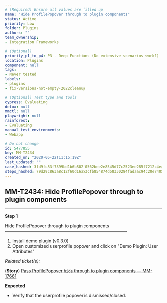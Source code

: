 ```yaml
---
# (Required) Ensure all values are filled up
name: "Hide ProfilePopover through to plugin components"
status: Active
priority: Low
folder: Plugins
authors: ""
team_ownership: 
- Integration Frameworks

# (Optional)
priority_p1_to_p4: P3 - Deep Functions (Do extensive scenarios work?)
location: Plugins
component: null
tags: 
- Never tested
labels: 
- plugins
- fix-versions-not-empty-2022cleanup

# (Optional) Test type and tools
cypress: Evaluating
detox: null
mmctl: null
playwright: null
rainforest: 
- Evaluating
manual_test_environments: 
- Webapp

# Do not change
id: 5477855
key: MM-T2434
created_on: "2020-05-22T11:15:19Z"
last_updated: ""
case_hashed: 3fd9fc83f7399bd1b6b802f0562bee2e8545d77c2523ee285f7212c4e43ab03eaba78da2dd7ed564ebbe40d3b17db3e7
steps_hashed: 79d29c863a8c12f60d16a53cfb854874d58330284fadaac94c20e74058bbb80c4316b28eaebb0858128df9d554d0e118
---
```


<!-- (Auto-generated) Based on frontmatter's "key" and "name" -->

## MM-T2434: Hide ProfilePopover through to plugin components

---

**Step 1**

Hide ProfilePopover through to plugin components\
————————————————————————————

1. Install demo plugin (v0.3.0)
2. Open customized userprofile popover and click on "Demo Plugin: User Attributes"

_Related ticket(s):_

(**Story**) [Pass ProfilePopover `hide` through to plugin components — MM-17661](https://mattermost.atlassian.net/browse/MM-17661)

**Expected**

- Verify that the userprofile popover is dismissed/closed.
